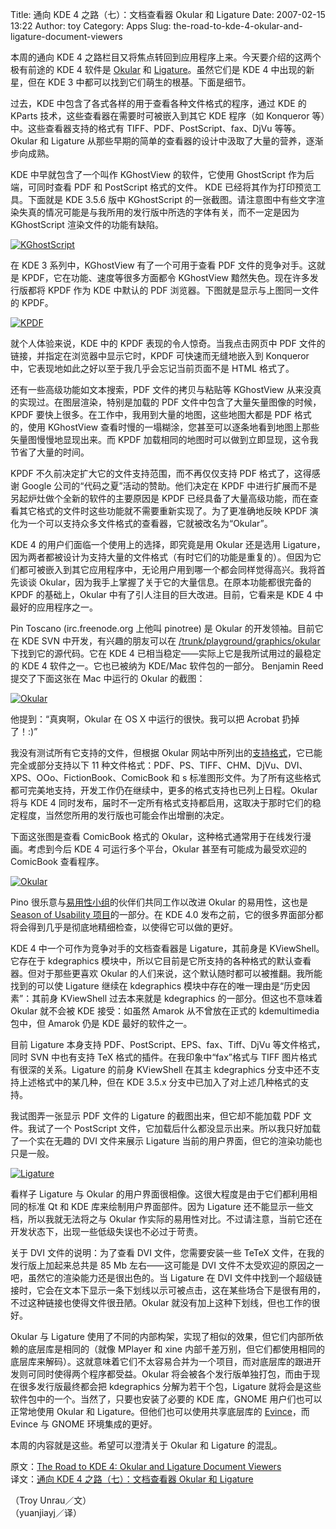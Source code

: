 Title: 通向 KDE 4 之路（七）：文档查看器 Okular 和 Ligature
Date: 2007-02-15 13:22
Author: toy
Category: Apps
Slug: the-road-to-kde-4-okular-and-ligature-document-viewers

本周的通向 KDE 4
之路栏目又将焦点转回到应用程序上来。今天要介绍的这两个极有前途的 KDE 4
软件是 [Okular](http://okular.org/) 和
[Ligature](http://websvn.kde.org/trunk/KDE/kdegraphics/ligature/)。虽然它们是
KDE 4 中出现的新星，但在 KDE 3 中都可以找到它们萌生的根基。下面是细节。

过去，KDE 中包含了各式各样的用于查看各种文件格式的程序，通过 KDE 的
KParts 技术，这些查看器在需要时可被嵌入到其它 KDE 程序（如 Konqueror
等）中。这些查看器支持的格式有 TIFF、PDF、PostScript、fax、DjVu
等等。Okular 和 Ligature
从那些早期的简单的查看器的设计中汲取了大量的营养，逐渐步向成熟。

KDE 中早就包含了一个叫作 KGhostView 的软件，它使用 GhostScript
作为后端，可同时查看 PDF 和 PostScript 格式的文件。 KDE
已经将其作为打印预览工具。下面就是 KDE 3.5.6 版中 KGhostScript
的一张截图。请注意图中有些文字渲染失真的情况可能是与我所用的发行版中所选的字体有关，而不一定是因为
KGhostScript 渲染文件的功能有缺陷。

[![KGhostScript](http://i.linuxtoy.org/i/2007/02/vol7_356_kghostview_s.png)](http://i.linuxtoy.org/i/2007/02/vol7_356_kghostview.png)

在 KDE 3 系列中，KGhostView 有了一个可用于查看 PDF
文件的竞争对手。这就是 KPDF，它在功能、速度等很多方面都令 KGhostView
黯然失色。现在许多发行版都将 KPDF 作为 KDE 中默认的 PDF
浏览器。下图就是显示与上图同一文件的 KPDF。

[![KPDF](http://i.linuxtoy.org/i/2007/02/vol7_356_kpdf_s.png)](http://i.linuxtoy.org/i/2007/02/vol7_356_kpdf.png)

就个人体验来说，KDE 中的 KPDF 表现的令人惊奇。当我点击网页中 PDF
文件的链接，并指定在浏览器中显示它时，KPDF 可快速而无缝地嵌入到
Konqueror 中，它表现地如此之好以至于我几乎会忘记当前页面不是 HTML
格式了。

还有一些高级功能如文本搜索，PDF 文件的拷贝与粘贴等 KGhostView
从来没真的实现过。在图层渲染，特别是加载的 PDF
文件中包含了大量矢量图像的时候，KPDF
要快上很多。在工作中，我用到大量的地图，这些地图大都是 PDF 格式的，使用
KGhostView
查看时慢的一塌糊涂，您甚至可以逐条地看到地图上那些矢量图慢慢地显现出来。而
KPDF 加载相同的地图时可以做到立即显现，这令我节省了大量的时间。

KPDF 不久前决定扩大它的文件支持范围，而不再仅仅支持 PDF 格式了，这得感谢
Google 公司的“代码之夏”活动的赞助。他们决定在 KPDF
中进行扩展而不是另起炉灶做个全新的软件的主要原因是 KPDF
已经具备了大量高级功能，而在查看其它格式的文件时这些功能就不需要重新实现了。为了更准确地反映
KPDF 演化为一个可以支持众多文件格式的查看器，它就被改名为“Okular”。

KDE 4 的用户们面临一个使用上的选择，即究竟是用 Okular 还是选用
Ligature，因为两者都被设计为支持大量的文件格式（有时它们的功能是重复的）。但因为它们都可被嵌入到其它应用程序中，无论用户用到哪一个都会同样觉得高兴。我将首先谈谈
Okular，因为我手上掌握了关于它的大量信息。在原本功能都很完备的 KPDF
的基础上，Okular 中有了引人注目的巨大改进。目前，它看来是 KDE 4
中最好的应用程序之一。

Pin Toscano (irc.freenode.org 上他叫 pinotree) 是 Okular
的开发领袖。目前它在 KDE SVN 中开发，有兴趣的朋友可以在
[/trunk/playground/graphics/okular](http://websvn.kde.org/trunk/playground/graphics/okular)
下找到它的源代码。它在 KDE 4 已相当稳定——实际上它是我所试用过的最稳定的
KDE 4 软件之一。它也已被纳为 KDE/Mac 软件包的一部分。 Benjamin Reed
提交了下面这张在 Mac 中运行的 Okular 的截图：

[![Okular](http://i.linuxtoy.org/i/2007/02/vol7_4x_mac_okular_s.png)](http://i.linuxtoy.org/i/2007/02/vol7_4x_mac_okular.png)

他提到：“真爽啊，Okular 在 OS X 中运行的很快。我可以把 Acrobat
扔掉了！:)”

我没有测试所有它支持的文件，但根据 Okular
网站中所列出的[支持格式](http://www.okular.org/formats.php)，它已能完全或部分支持以下
11
种文件格式：PDF、PS、TIFF、CHM、DjVu、DVI、XPS、OOo、FictionBook、ComicBook
和 s
标准图形文件。为了所有这些格式都可完美地支持，开发工作仍在继续中，更多的格式支持也已列上日程。Okular
将与 KDE 4
同时发布，届时不一定所有格式支持都启用，这取决于那时它们的稳定程度，当然您所用的发行版也可能会作出增删的决定。

下面这张图是查看 ComicBook 格式的
Okular，这种格式通常用于在线发行漫画。考虑到今后 KDE 4
可运行多个平台，Okular 甚至有可能成为最受欢迎的 ComicBook 查看程序。

[![Okular](http://i.linuxtoy.org/i/2007/02/vol7_4x_okular_s.png)](http://i.linuxtoy.org/i/2007/02/vol7_4x_okular.png)

Pino
很乐意与[易用性小组](http://www.okular.org/news.php#itemokularjoinsTheSeasonofUsabilityproject)的伙伴们共同工作以改进
Okular 的易用性，这也是 [Season of Usability
项目](http://dot.kde.org/1170202411/)的一部分。在 KDE 4.0
发布之前，它的很多界面部分都将会得到几乎是彻底地精细检查，以使得它可以做的更好。

KDE 4 中一个可作为竞争对手的文档查看器是 Ligature，其前身是
KViewShell。它存在于 kdegraphics
模块中，所以它目前是它所支持的各种格式的默认查看器。但对于那些更喜欢
Okular 的人们来说，这个默认随时都可以被推翻。我所能找到的可以使 Ligature
继续在 kdegraphics 模块中存在的唯一理由是“历史因素”：其前身 KViewShell
过去本来就是 kdegraphics 的一部分。但这也不意味着 Okular 就不会被 KDE
接受：如虽然 Amarok 从不曾放在正式的 kdemultimedia 包中，但 Amarok 仍是
KDE 最好的软件之一。

目前 Ligature 本身支持 PDF、PostScript、EPS、fax、Tiff、DjVu
等文件格式，同时 SVN 中也有支持 TeX 格式的插件。在我印象中“fax”格式与
TIFF 图片格式有很深的关系。Ligature 的前身 KViewShell 在其主 kdegraphics
分支中还不支持上述格式中的某几种，但在 KDE 3.5.x
分支中已加入了对上述几种格式的支持。

我试图弄一张显示 PDF 文件的 Ligature 的截图出来，但它却不能加载 PDF
文件。我试了一个 PostScript
文件，它加载后什么都没显示出来。所以我只好加载了一个实在无趣的 DVI
文件来展示 Ligature 当前的用户界面，但它的渲染功能也只是一般。

[![Ligature](http://i.linuxtoy.org/i/2007/02/vol7_4x_ligature_s.png)](http://i.linuxtoy.org/i/2007/02/vol7_4x_ligature.png)

看样子 Ligature 与 Okular
的用户界面很相像。这很大程度是由于它们都利用相同的标准 Qt 和 KDE
库来绘制用户界面部件。因为 Ligature
还不能显示一些文档，所以我就无法将之与 Okular
作实际的易用性对比。不过请注意，当前它还在开发状态下，出现一些低级失误也不必过于苛责。

关于 DVI 文件的说明：为了查看 DVI 文件，您需要安装一些 TeTeX
文件，在我的发行版上加起来总共是 85 Mb 左右——这可能是 DVI
文件不太受欢迎的原因之一吧，虽然它的渲染能力还是很出色的。当 Ligature 在
DVI
文件中找到一个超级链接时，它会在文本下显示一条下划线以示可被点击，这在某些场合下是很有用的，不过这种链接也使得文件很丑陋。Okular
就没有加上这种下划线，但也工作的很好。

Okular 与 Ligature
使用了不同的内部构架，实现了相似的效果，但它们内部所依赖的底层库是相同的（就像
MPlayer 和 xine
内部千差万别，但它们都使用相同的底层库来解码）。这就意味着它们不太容易合并为一个项目，而对底层库的跟进开发则可同时使得两个程序都受益。Okular
将会被各个发行版单独打包，而由于现在很多发行版最终都会把 kdegraphics
分解为若干个包，Ligature
就将会是这些软件包中的一个。当然了，只要也安装了必要的 KDE 库，GNOME
用户们也可以正常地使用 Okular 和 Ligature。但他们也可以使用共享底层库的
[Evince](http://www.gnome.org/projects/evince/)，而 Evince 与 GNOME
环境集成的更好。

本周的内容就是这些。希望可以澄清关于 Okular 和 Ligature 的混乱。

原文：[The Road to KDE 4: Okular and Ligature Document
Viewers](http://dot.kde.org/1171453163/)  
译文：[通向 KDE 4 之路（七）：文档查看器 Okular 和
Ligature](http://www.myswear.net/forum/viewthread.php?tid=7863)

（Troy Unrau／文）  
（yuanjiayj／译）
